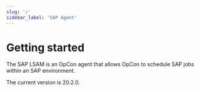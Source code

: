```yaml
---
slug: '/'
sidebar_label: 'SAP Agent'
---
```


# Getting started

The SAP LSAM is an OpCon agent that allows OpCon to schedule SAP jobs within an SAP environment.

The current version is 20.2.0.
